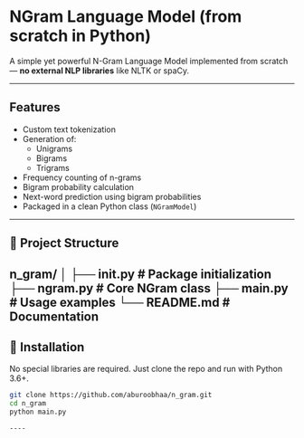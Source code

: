 #  NGram Language Model (from scratch in Python)

A simple yet powerful N-Gram Language Model implemented from scratch — **no external NLP libraries** like NLTK or spaCy.

---

##  Features

- Custom text tokenization
- Generation of:
  - Unigrams
  - Bigrams
  - Trigrams
- Frequency counting of n-grams
- Bigram probability calculation
- Next-word prediction using bigram probabilities
- Packaged in a clean Python class (`NGramModel`)

---

## 📂 Project Structure


n_gram/
│
├── __init__.py      # Package initialization
├── ngram.py         # Core NGram class
├── main.py          # Usage examples
└── README.md        # Documentation
---

## 🔧 Installation

No special libraries are required. Just clone the repo and run with Python 3.6+.

```bash
git clone https://github.com/aburoobhaa/n_gram.git
cd n_gram
python main.py

----
